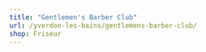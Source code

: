 ```yaml
---
title: "Gentlemen's Barber Club"
url: /yverdon-les-bains/gentlemens-barber-club/
shop: Friseur
---
```

